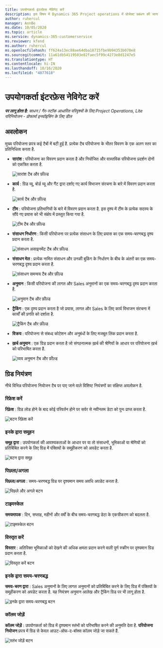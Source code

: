 ```yaml
---
title: उपयोगकर्ता इंटरफ़ेस नेविगेट करें
description: इस विषय में Dynamics 365 Project operations में प्रोजेक्ट प्रबंधन की जानकारी दी गई है.
author: ruhercul
manager: AnnBe
ms.date: 10/05/2020
ms.topic: article
ms.service: dynamics-365-customerservice
ms.reviewer: kfend
ms.author: ruhercul
ms.openlocfilehash: ff624a13ec88ae64dba18715fbe9b94353b070e8
ms.sourcegitcommit: 11a61db54119503e82faec5f99c4273e8d1247e5
ms.translationtype: HT
ms.contentlocale: hi-IN
ms.lasthandoff: 10/16/2020
ms.locfileid: "4077618"
---
```

# <a name="navigating-the-user-interface"></a>उपयोगकर्ता इंटरफ़ेस नेविगेट करें

_**पर लागू होता है:** साधन / गैर-स्टॉक आधारित परिदृश्यों के लिए Project Operations, Lite परिनियोजन - प्रोफार्मा इनवॉइसिंग के लिए डील_

## <a name="overview"></a>अवलोकन

मुख्य परियोजना प्रपत्र कई टैबों में बटी हुई है. प्रत्येक टैब परियोजना के भीतर विवरण के एक अलग स्तर का प्रतिनिधित्व करता है.

- **सारांश** : परियोजना का विवरण प्रदान करता है और नियोजित और वास्तविक परियोजना प्रदर्शन दोनों को एकत्रित करता है.

    ![सारांश टैब और फ़ील्ड](media/navigation7.png)

- **कार्य** : ग्रिड व्यू, बोर्ड व्यू और गैंट द्वारा दर्शाए गए कार्य विभाजन संरचना के बारे में विवरण प्रदान करता है.

    ![कार्य टैब और फ़ील्ड](media/navigation8.png)

- **टीम** : परियोजना प्रतिभागियों के बारे में विवरण प्रदान करता है. इस दृश्य में टीम के प्रत्येक सदस्य के सौंपे गए प्रयास को भी संक्षेप में प्रस्तुत किया गया है.

    ![टीम टैब और फ़ील्ड](media/navigation9.png)

- **संसाधन निर्धारण** : किसी परियोजना पर प्रत्येक संसाधन के लिए प्रयास का एक समय-चरणबद्ध दृश्य प्रदान करता है.

    ![संसाधन असाइनमेंट टैब और फ़ील्ड](media/navigation10.png)

- **संसाधन मेल** : प्रत्येक नामित संसाधन और उनकी बुकिंग के निर्धारण के बीच के अंतरों का एक समय-चरणबद्ध दृश्य प्रदान करता है.

    ![संसाधन समन्वय टैब और फ़ील्ड](media/navigation11.png)

- **अनुमान** : किसी परियोजना की लागत और Sales अनुमानों का एक समय-चरणबद्ध दृश्य प्रदान करता है.

    ![अनुमान टैब और फ़ील्ड](media/navigation12.png)

- **ट्रैकिंग** : एक दृश्य प्रदान करता है जो प्रयास, लागत और Sales के लिए कार्य विभाजन संरचना में कार्यों की प्रगति को दर्शाता है.

    ![ट्रैकिंग टैब और फ़ील्ड](media/navigation13.png)

- **विक्रय** : परियोजना से संबध्द कोटेशन और अनुबंधों के लिए मजबूत लिंक प्रदान करता है.

- **ख़र्च अनुमान** : एक ग्रिड प्रदान करता है जो संगठनात्मक ख़र्च की श्रेणियों के आधार पर परियोजना ख़र्च को परिभाषित करता है.

    ![व्यय अनुमान टैब और फ़ील्ड](media/navigation14.png)

## <a name="grid-controls"></a>ग्रिड नियंत्रण

नीचे विभिन्न परियोजना नियोजन टैब पर पाए जाने वाले विशिष्ट नियंत्रणों का संक्षिप्त अवलोकन है.

### <a name="refresh"></a>रिफ्रेश करें

**रिफ़्रेश** : ग्रिड लोड होने के बाद कोई परिवर्तन होने पर सर्वर से नवीनतम डेटा को पुनः प्राप्त करता है.

![बटन रिफ्रेश करें](media/navigation7.png)

### <a name="group-by"></a>इनके द्वारा समूहन

**समूह द्वारा** : उपयोगकर्ता की आवश्यकताओं के आधार पर या तो संसाधनों, भूमिकाओं या श्रेणियों को प्रतिबिंबित करने के लिए ग्रिड में पंक्तियों के समूहीकरण को अपडेट करता है.

![बटन द्वारा समूह](media/navigation6.png)

### <a name="previousnext"></a>पिछला/अगला

**पिछला**/**अगला** : समय-चरणबद्ध ग्रिड पर दृश्यमान समय अवधि अपडेट करता है.

![पिछले और अगले बटन](media/navigation2.png)

### <a name="timescale"></a>टाइमस्केल

**समयमापक** : दिन, सप्ताह, महीनों और वर्षों के बीच समय-चरणबद्ध डेटा के एकत्रीकरण को बदलता है.

![टाइमस्केल बटन](media/navigation3.png)

### <a name="expand"></a>विस्तृत करें

**विस्तार** : अतिरिक्त भूमिकाओं को देखने की अधिक क्षमता प्रदान करने वाली पूर्ण स्क्रीन पर दृश्यमान ग्रिड प्रदान करता है.

![विस्तृत करें बटन](media/navigation4.png)

### <a name="time-phase-by"></a>इनके द्वारा समय-चरणबद्ध

**समय-चरण द्वारा** : Sales अनुमानों के लिए लागत अनुमानों को प्रतिबिंबित करने के लिए ग्रिड में पंक्तियों के समूहीकरण को अपडेट करता है. यह नियंत्रण अनुमान आलेख और ट्रैकिंग ग्रिड पर भी लागू होता है.

![इनके द्वारा समय-चरणबद्ध बटन](media/navigation0.png)

### <a name="add-column"></a>कॉलम जोड़ें

**कॉलम जोड़ें** : उपयोगकर्ता को ग्रिड में दृश्यमान स्तंभों को परिभाषित करने की अनुमति देता है. **परियोजना नियोजन** प्रपत्र में ग्रिड से केवल आउट-ऑफ-द-बॉक्स कॉलम जोड़े जा सकते हैं.

![स्तंभ जोड़ें बटन](media/navigation5.png)
